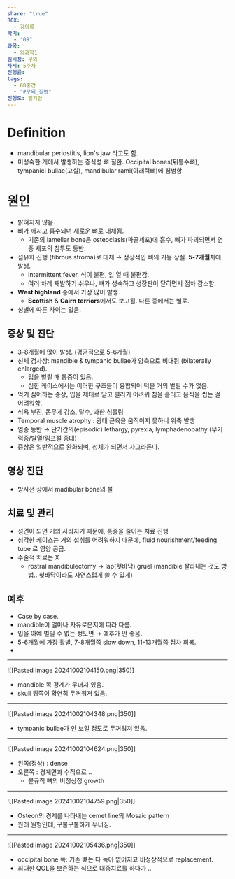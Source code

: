 ```yaml
---
share: "true"
BOX:
  - 강의록
학기:
  - "08"
과목:
  - 외과학1
팀티칭: 무외
차시: 5주차
진행률: 
tags:
  - 08중간
  - "#무외_질병"
진행도: 필기만
---
```


# Definition

- mandibular periostitis, lion's jaw 라고도 함.
- 미성숙한 개에서 발생하는 증식성 뼈 질환.  Occipital bones(뒤통수뼈), tympanici bullae(고실), mandibular rami(아래턱뼈)에 침범함.

# 원인

- 밝혀지지 않음.
- 뼈가 깨지고 흡수되며 새로운 뼈로 대체됨.
	- 기존의 lamellar bone은 osteoclasis(파골세포)에 흡수, 뼈가 파괴되면서 염증 세포의 침투도 동반.
- 섬유화 진행 (fibrous stroma)로 대체 → 정상적인 뼈의 기능 상실. **5-7개월**차에 발생.
	- intermittent fever, 식이 불편, 입 열 때 불편감. 
	- 여러 차례 재발하기 쉬우나, 뼈가 성숙하고 성장판이 닫히면서 점차 감소함. 
- **West highland** 종에서 가장 많이 발생.
	- **Scottish** & **Cairn terriors**에서도 보고됨. 다른 종에서는 별로.
- 성별에 따른 차이는 없음.

## 증상 및 진단

- 3-8개월에 많이 발생. (평균적으로 5-6개월)
- 신체 검사상: mandible & tympanic bullae가 양측으로 비대됨 (bilaterally enlarged). 
	- 입을 벌릴 때 통증이 있음.
	- 심한 케이스에서는 이러한 구조들이 융합되어 턱을 거의 벌릴 수가 없음.
- 먹기 싫어하는 증상, 입을 제대로 닫고 벌리기 어려워 침을 흘리고 음식을 씹는 걸 어려워함.
- 식욕 부진, 몸무게 감소, 탈수, 과한 침흘림
- Temporal muscle atrophy : 광대 근육을 움직이지 못하니 위축 발생
- 염증 동반 →  단기간의(episodic) lethargy, pyrexia, lymphadenopathy (무기력증/발열/림프절 종대)
- 증상은 일반적으로 완화되며, 성체가 되면서 사그라든다.

## 영상 진단

- 방사선 상에서 madibular bone의 불

## 치료 및 관리

- 성견이 되면 거의 사라지기 때문에, 통증을 줄이는 치료 진행
- 심각한 케이스는 거의 섭취를 어려워하지 때문에, fluid nourishment/feeding tube 로 영양 공급.
- 수술적 치료는 X
	- rostral mandibulectomy → lap(혓바닥) gruel (mandible 잘라내는 것도 방법.. 혓바닥이라도 자연스럽게 쓸 수 있게)

## 예후

- Case by case.
- mandible이 얼마나 자유로운지에 따라 다름.
- 입을 아예 벌릴 수 없는 정도면 → 예후가 안 좋음.
- 5-6개월에 가장 활발, 7-8개월쯤 slow down, 11-13개월쯤 점차 회복.
- 

---

![[Pasted image 20241002104150.png|350]]

- mandible 쪽 경계가 무너져 있음.
- skull 뒤쪽이 확연히 두꺼워져 있음.
---

![[Pasted image 20241002104348.png|350]]

- tympanic bullae가 안 보일 정도로 두꺼워져 있음.
---

![[Pasted image 20241002104624.png|350]]

- 왼쪽(정상) : dense
- 오른쪽 : 경계면과 수직으로 ..
	- 불규칙 뼈의 비정상정 growth

---

![[Pasted image 20241002104759.png|350]]

- Osteon의 경계를 나타내는 cemet line의 Mosaic pattern
- 원래 원형인데, 구불구불하게 무너짐.

---

![[Pasted image 20241002105436.png|350]]

- occipital bone 쪽: 기존 뼈는 다 녹아 없어지고 비정상적으로 replacement.
- 최대한 QOL을 보존하는 식으로 대증치료를 하다가 ..